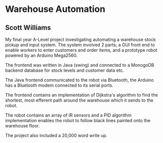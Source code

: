# Warehouse Automation
## Scott Williams
My final year A-Level project investigating automating a warehouse stock pickup and input system.
The system involved 2 parts; a GUI front end to enable workers to enter customers and order items, and a prototype robot powered by an Arduino Mega2560.

The frontend was written in Java (swing) and connected to a MonogoDB backend database for stock levels and customer data etc.

The Java frontend communicated to the robot via Bluetooth, the Arduino has a Bluetooth modem connected to its serial ports.

The frontend contains an implementation of Dijkstra's algorithm to find the shortest, most efferent path around the warehouse which it sends to the robot.

The robot contains an array of IR sensors and a PID algorithm implementation enables the robot to follow black lines painted onto the warehouse floor.

The project also included a 20,000 word write up.
